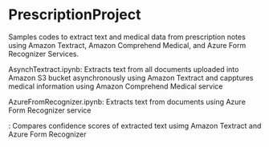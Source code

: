 # PrescriptionProject

Samples codes to extract text and medical data from prescription notes using Amazon Textract, Amazon Comprehend Medical, and Azure Form Recognizer Services.

AsynchTextract.ipynb: Extracts text from all documents uploaded into Amazon S3 bucket asynchronously using Amazon Textract and capptures medical information using Amazon Comprehend Medical service

AzureFromRecognizer.ipynb:  Extracts text from documents using Azure Form Recognizer service

 : Compares confidence scores of extracted text usimg Amazon Textract and Azure Form Recognizer
